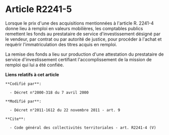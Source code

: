 # Article R2241-5

Lorsque le prix d'une des acquisitions mentionnées à l'article R. 2241-4 donne lieu à remploi en valeurs mobilières, les
comptables publics remettent les fonds au prestataire de service d'investissement désigné par le vendeur, par contrat ou par
autorité de justice, pour procéder à l'achat et requérir l'immatriculation des titres acquis en remploi. 

La remise des fonds a lieu sur production d'une attestation du prestataire de service d'investissement certifiant
l'accomplissement de la mission de remploi qui lui a été confiée.

**Liens relatifs à cet article**

	**Codifié par**:

	  - Décret n°2000-318 du 7 avril 2000

	**Modifié par**:

	  - Décret n°2011-1612 du 22 novembre 2011 - art. 9

	**Cite**:

	  - Code général des collectivités territoriales - art. R2241-4 (V)

